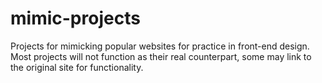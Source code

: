 # mimic-projects
Projects for mimicking popular websites for practice in front-end design. Most projects will not function as their real counterpart, some may link to the original site for functionality.
